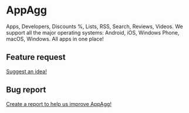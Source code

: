 # AppAgg
Apps, Developers, Discounts %, Lists, RSS, Search, Reviews, Videos. We support all the major operating systems: Android, iOS, Windows Phone, macOS, Windows. All apps in one place!

<h2>Feature request</h2>
<a href="https://github.com/appsagg/AppAgg/issues/new?template=feature_request.md">Suggest an idea!</a>


<h2>Bug report</h2>
<a href="https://github.com/appsagg/AppAgg/issues/new?template=bug_report.md">Create a report to help us improve AppAgg!</a>
